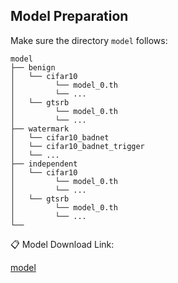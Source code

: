 Model Preparation
-
Make sure the directory `model` follows:

```
model
├── benign
│   └── cifar10
│         └── model_0.th
│         └── ...
│   └── gtsrb
│         └── model_0.th
│         └── ...
├── watermark
│   └── cifar10_badnet
│   └── cifar10_badnet_trigger
│   └── ...
├── independent
│   └── cifar10
│         └── model_0.th
│         └── ...
│   └── gtsrb
│         └── model_0.th
│         └── ...
└── 
```
📋 Model Download Link:

[model](https://www.dropbox.com/scl/fo/99oam1dhhoc4vf9iqwu1z/AHloDwtU10m482wmdGUrsqI?rlkey=d7ls55lpddgu2mxdhxdyhyp15&st=xmbt7lcj&dl=0)
